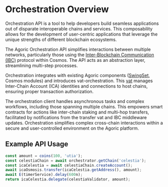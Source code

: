 # Orchestration Overview

Orchestration API is a tool to help developers build seamless applications out of disparate interoperable chains and services.
This composability allows for the development of user-centric applications
 that leverage the unique strengths of different blockchain ecosystems.

The Agoric Orchestration API simplifies interactions between multiple networks, particularly those
 using the [Inter-Blockchain Communication (IBC)](/glossary/#ibc) protocol within Cosmos. The API acts as an 
 abstraction layer, streamlining multi-step processes.


Orchestration integrates with existing Agoric components ([SwingSet](/guides/platform/#swingset), Cosmos modules) and introduces
 vat-orchestration. This [vat](/glossary/#vat) manages Inter-Chain Account (ICA) identities and connections to host
  chains, ensuring proper transaction authorization.

The orchestration client handles asynchronous tasks and complex workflows, including those 
spanning multiple chains. This empowers smart contracts for actions like inter-chain staking and 
multi-hop transfers, facilitated by notifications from the transfer vat and IBC middleware 
updates. Orchestration simplifies complex cross-chain interactions within a secure and 
user-controlled environment on the Agoric platform.


## Example API Usage

```javascript
const amount = coins(100, 'utia');
const celestiaChain = await orchestrator.getChain('celestia');
const icaCelestia = await celestiaChain.createAccount();
await icaOsmosis.transfer(icaCelestia.getAddress(), amount);
await E(timerService).delay(600n);
return icaCelestia.delegate(celestiaValidator, amount);
```
